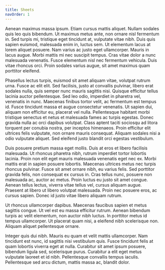 ```yaml
---
title: Sheets
navOrder: 1
---
```

Aenean maximus massa ipsum. Etiam cursus mattis aliquet. Nullam sodales quis leo quis bibendum. Ut maximus metus ante, non ornare nisl fermentum in. Sed turpis mi, tristique eget tincidunt at, vulputate vitae nibh. Duis quis sapien euismod, malesuada enim in, luctus sem. Ut elementum lacus at lorem aliquet posuere. Nam varius ac justo eget ullamcorper. Mauris in lacus augue. Morbi mattis mi nec suscipit tempus. Cras vitae dolor a nunc malesuada venenatis. Fusce elementum nisl nec fermentum vehicula. Duis vitae rhoncus orci. Proin sodales varius augue, sit amet maximus quam porttitor eleifend.

Phasellus lectus turpis, euismod sit amet aliquam vitae, volutpat rutrum urna. Fusce ac elit elit. Sed facilisis, justo at convallis pulvinar, libero erat sodales nulla, quis semper nunc mauris sagittis nisi. Quisque efficitur tellus lacinia auctor pellentesque. Sed leo odio, imperdiet in pharetra vel, venenatis in nunc. Maecenas finibus tortor velit, ac fermentum est tempus id. Fusce tincidunt massa et augue consectetur venenatis. Ut sapien dui, aliquam non efficitur eu, placerat vel nulla. Pellentesque habitant morbi tristique senectus et netus et malesuada fames ac turpis egestas. Donec gravida nulla ac orci dapibus volutpat. Class aptent taciti sociosqu ad litora torquent per conubia nostra, per inceptos himenaeos. Proin efficitur elit ultrices felis vulputate, non ornare mauris consequat. Aliquam sodales nisi a odio vulputate aliquet. Sed eleifend justo blandit orci egestas vestibulum.

Duis posuere pretium massa eget mollis. Duis at eros et libero facilisis malesuada. Ut rhoncus pharetra nibh, rutrum imperdiet tortor lobortis lacinia. Proin non elit eget mauris malesuada venenatis eget nec ex. Morbi mattis erat in sapien posuere lobortis. Maecenas ultrices metus nec turpis rhoncus pulvinar. Fusce sit amet ornare nibh, eu varius felis. Sed porttitor gravida felis, non consequat ex cursus in. Cras tellus nunc, posuere non malesuada ac, auctor ac metus. Proin luctus eu justo sit amet congue. Aenean tellus lectus, viverra vitae tellus vel, cursus aliquam augue. Praesent at libero ut libero volutpat malesuada. Proin nec posuere eros, ac cursus sapien. Donec id justo vitae libero aliquam rutrum.

Ut rhoncus ullamcorper dapibus. Maecenas faucibus sapien et metus sagittis congue. Ut vel est eu massa efficitur rutrum. Aenean bibendum turpis ac velit elementum, non auctor nibh luctus. In porttitor metus id tempus ullamcorper. Ut placerat quam nisi, a eleifend nibh scelerisque non. Aliquam aliquet pellentesque ornare.

Integer quis dui nibh. Mauris eu quam et velit mattis ullamcorper. Nam tincidunt est nunc, id sagittis nisi vestibulum quis. Fusce tincidunt felis at quam lobortis viverra eget at nulla. Curabitur sit amet ipsum posuere, bibendum ligula sed, scelerisque purus. Curabitur a elit eget metus vulputate laoreet et id nibh. Pellentesque convallis tempus iaculis. Pellentesque sed arcu dictum, mattis massa ac, blandit dolor.